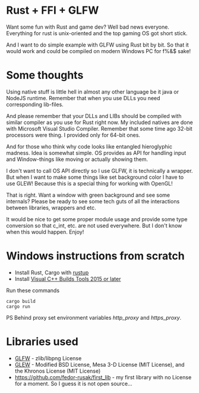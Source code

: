 # Rust + FFI + GLFW

Want some fun with Rust and game dev? Well bad news everyone. Everything for rust is unix-oriented and the top gaming OS got short stick.

And I want to do simple example with GLFW using Rust bit by bit. So that it would work and could be compiled on modern Windows PC for f%&$ sake!

# Some thoughts

Using native stuff is little hell in almost any other language be it java or NodeJS runtime. Remember that when you use DLLs you need corresponding lib-files.

And please remember that your DLLs and LIBs should be compiled with similar compiler as you use for Rust right now. My included natives are done with Microsoft Visual Studio Compiler. Remember that some time ago 32-bit processors were thing. I provided only for 64-bit ones.

And for those who think why code looks like entangled hieroglyphic madness. Idea is somewhat simple. OS provides as API for handling input and Window-things like moving  or actually showing them.

I don't want to call OS API directly so I use GLFW, it is technically a wrapper. But when I want to make some things like set background color I have to use GLEW! Because this is a special thing for working with OpenGL!

That is right. Want a window with green background and see some internals? Please be ready to see some tech guts of all the interactions between libraries, wrappers and etc.

It would be nice to get some proper module usage and provide some type conversion so that c_int, etc. are not used everywhere. But I don't know when this would happen. Enjoy!

# Windows instructions from scratch

 * Install Rust, Cargo with [rustup](https://www.rust-lang.org/en-US/install.html)
 * Install [Visual C++ Builds Tools 2015 or later](https://visualstudio.microsoft.com/ru/thank-you-downloading-visual-studio/?sku=BuildTools&rel=15)

Run these commands

```
cargo build
cargo run
```

PS Behind proxy set environment variables *http_proxy* and *https_proxy*.

# Libraries used

 * [GLFW](https://github.com/glfw/glfw) - zlib/libpng License
 * [GLEW](https://github.com/nigels-com/glew) -  Modified BSD License, Mesa 3-D License (MIT License), and the Khronos License (MIT License)
 * https://github.com/fedor-rusak/first_lib - my first library with no License for a moment. So I guess it is not open source...